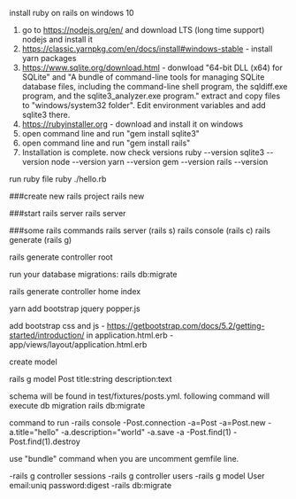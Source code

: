 install ruby on rails on windows 10

1. go to https://nodejs.org/en/ and download LTS (long time support) nodejs and install it
2. https://classic.yarnpkg.com/en/docs/install#windows-stable - install yarn packages
3. https://www.sqlite.org/download.html -  donwload "64-bit DLL (x64) for SQLite" and "A bundle of command-line tools for managing SQLite database files, including the command-line shell program, the sqldiff.exe program, and the sqlite3_analyzer.exe program."
extract and copy files to "windows/system32 folder". 
Edit environment variables and add sqlite3 there.
4. https://rubyinstaller.org - download and install it on windows
4. open command line and run "gem install sqlite3"
5. open command line and run "gem install rails"
6. Installation is complete. now check versions
ruby --version
sqlite3 --version
node --version
yarn --version
gem --version
rails --version

run ruby file
ruby ./hello.rb

###create new rails project
rails new <projectname>

###start rails server
rails server

###some rails commands
rails server (rails s)
rails console (rails c)
rails generate (rails g)

rails generate controller root

run your database migrations:
rails db:migrate

rails generate controller home index

yarn add bootstrap jquery popper.js

add bootstrap css and js - https://getbootstrap.com/docs/5.2/getting-started/introduction/
in application.html.erb - app/views/layout/application.html.erb

create model

rails g model Post title:string description:text

schema will be found in test/fixtures/posts.yml. following command will execute db migration
rails db:migrate

command to run
-rails console
-Post.connection
-a=Post
-a=Post.new
-a.title="hello"
-a.description="world"
-a.save
-a
-Post.find(1)
-Post.find(1).destroy

use "bundle" command when you are uncomment gemfile line.

-rails g controller sessions
-rails g controller users
-rails g model User email:uniq password:digest
-rails db:migrate